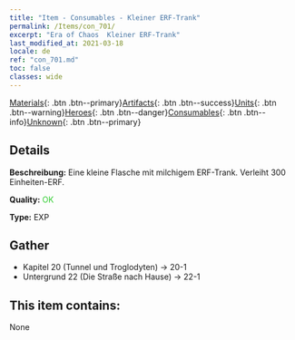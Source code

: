```yaml
---
title: "Item - Consumables - Kleiner ERF-Trank"
permalink: /Items/con_701/
excerpt: "Era of Chaos  Kleiner ERF-Trank"
last_modified_at: 2021-03-18
locale: de
ref: "con_701.md"
toc: false
classes: wide
---
```

 [Materials](/de/Items/){: .btn .btn--primary}[Artifacts](/de/Items/Artifacts/){: .btn .btn--success}[Units](/de/Items/Units/){: .btn .btn--warning}[Heroes](/de/Items/Heroes/){: .btn .btn--danger}[Consumables](/de/Items/Consumables/){: .btn .btn--info}[Unknown](/de/Items/Unknown/){: .btn .btn--primary}

## Details
 **Beschreibung:** Eine kleine Flasche mit milchigem ERF-Trank. Verleiht 300 Einheiten-ERF.

 **Quality:** <span style="color: #32CD32">OK</span>

 **Type:** EXP

## Gather

*    Kapitel 20 (Tunnel und Troglodyten) -> 20-1 
*    Untergrund 22 (Die Straße nach Hause) -> 22-1 

## This item contains:

  None


